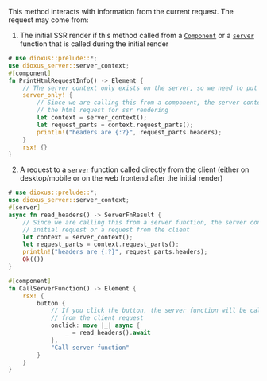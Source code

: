 This method interacts with information from the current request. The request may come from:

1. The initial SSR render if this method called from a [`Component`](dioxus_core_macro::component) or a [`server`](crate) function that is called during the initial render

```rust
# use dioxus::prelude::*;
use dioxus_server::server_context;
#[component]
fn PrintHtmlRequestInfo() -> Element {
    // The server context only exists on the server, so we need to put it behind a server_only! config
    server_only! {
        // Since we are calling this from a component, the server context that is returned will be from
        // the html request for ssr rendering
        let context = server_context();
        let request_parts = context.request_parts();
        println!("headers are {:?}", request_parts.headers);
    }
    rsx! {}
}
```

2. A request to a [`server`](crate) function called directly from the client (either on desktop/mobile or on the web frontend after the initial render)

```rust
# use dioxus::prelude::*;
use dioxus_server::server_context;
#[server]
async fn read_headers() -> ServerFnResult {
    // Since we are calling this from a server function, the server context that is may be from the
    // initial request or a request from the client
    let context = server_context();
    let request_parts = context.request_parts();
    println!("headers are {:?}", request_parts.headers);
    Ok(())
}

#[component]
fn CallServerFunction() -> Element {
    rsx! {
        button {
            // If you click the button, the server function will be called and the server context will be
            // from the client request
            onclick: move |_| async {
                _ = read_headers().await
            },
            "Call server function"
        }
    }
}
```
